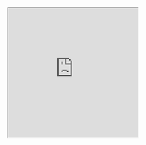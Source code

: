 <iframe width="300" height="300" src="https://drive.google.com/file/d/13s6VCQ9O3GH9khm5NNtMGx88cPOfY_Dn/view?usp=sharing" />

<iframe width="300" height="300" src="https://www.youtube.com/watch?v=fvoLmsXKkYM" />







![example workflow](https://img.shields.io/badge/MIT-LISCENT-green)
